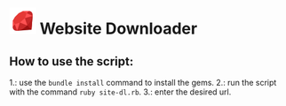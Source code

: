 # ![Ruby](/icon/ruby.png) Website Downloader
## How to use the script:
1.: use the `bundle install` command to install the gems.
2.: run the script with the command `ruby site-dl.rb`.
3.: enter the desired url.
